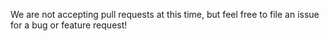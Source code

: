 We are not accepting pull requests at this time, but feel free to file an issue for a bug or feature request!

